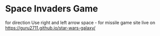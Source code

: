 # Space Invaders Game

for direction Use right and left arrow
space - for missile 
game site  live on https://guru2711.github.io/star-wars-galaxy/
